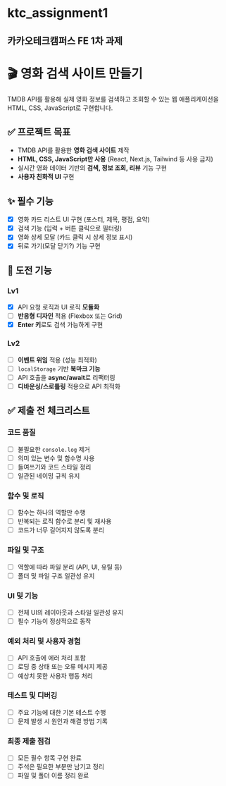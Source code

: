 # ktc_assignment1

카카오테크캠퍼스 FE 1차 과제
---
# 🎬 영화 검색 사이트 만들기

TMDB API를 활용해 실제 영화 정보를 검색하고 조회할 수 있는 웹 애플리케이션을 HTML, CSS, JavaScript로 구현합니다.

## ✅ 프로젝트 목표

- TMDB API를 활용한 **영화 검색 사이트** 제작
- **HTML, CSS, JavaScript만 사용** (React, Next.js, Tailwind 등 사용 금지)
- 실시간 영화 데이터 기반의 **검색, 정보 조회, 리뷰** 기능 구현
- **사용자 친화적 UI** 구현

## ✨ 필수 기능

- [x] 영화 카드 리스트 UI 구현 (포스터, 제목, 평점, 요약)
- [x] 검색 기능 (입력 + 버튼 클릭으로 필터링)
- [x] 영화 상세 모달 (카드 클릭 시 상세 정보 표시)
- [x] 뒤로 가기(모달 닫기?) 기능 구현

## 🚀 도전 기능

### Lv1

- [x] API 요청 로직과 UI 로직 **모듈화**
- [ ] **반응형 디자인** 적용 (Flexbox 또는 Grid)
- [x] **Enter 키**로도 검색 가능하게 구현

### Lv2

- [ ] **이벤트 위임** 적용 (성능 최적화)
- [ ] `localStorage` 기반 **북마크 기능**
- [ ] API 호출을 **async/await**로 리팩터링
- [ ] **디바운싱/스로틀링** 적용으로 API 최적화

## ✅ 제출 전 체크리스트

### 코드 품질

- [ ] 불필요한 `console.log` 제거
- [ ] 의미 있는 변수 및 함수명 사용
- [ ] 들여쓰기와 코드 스타일 정리
- [ ] 일관된 네이밍 규칙 유지

### 함수 및 로직

- [ ] 함수는 하나의 역할만 수행
- [ ] 반복되는 로직 함수로 분리 및 재사용
- [ ] 코드가 너무 길어지지 않도록 분리

### 파일 및 구조

- [ ] 역할에 따라 파일 분리 (API, UI, 유틸 등)
- [ ] 폴더 및 파일 구조 일관성 유지

### UI 및 기능

- [ ] 전체 UI의 레이아웃과 스타일 일관성 유지
- [ ] 필수 기능이 정상적으로 동작

### 예외 처리 및 사용자 경험

- [ ] API 호출에 에러 처리 포함
- [ ] 로딩 중 상태 또는 오류 메시지 제공
- [ ] 예상치 못한 사용자 행동 처리

### 테스트 및 디버깅

- [ ] 주요 기능에 대한 기본 테스트 수행
- [ ] 문제 발생 시 원인과 해결 방법 기록

### 최종 제출 점검

- [ ] 모든 필수 항목 구현 완료
- [ ] 주석은 필요한 부분만 남기고 정리
- [ ] 파일 및 폴더 이름 정리 완료

